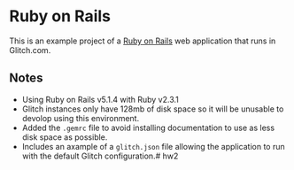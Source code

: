 # Ruby on Rails

This is an example project of a [Ruby on Rails](http://rubyonrails.org) web application that runs in Glitch.com.

## Notes
- Using Ruby on Rails v5.1.4 with Ruby v2.3.1 
- Glitch instances only have 128mb of disk space so it will be unusable to devolop using this environment.
- Added the `.gemrc` file to avoid installing documentation to use as less disk space as possible.
- Includes an axample of a `glitch.json` file allowing the application to run with the default Glitch configuration.# hw2

